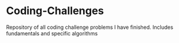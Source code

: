 # Coding-Challenges
Repository of all coding challenge problems I have finished.
Includes fundamentals and specific algorithms